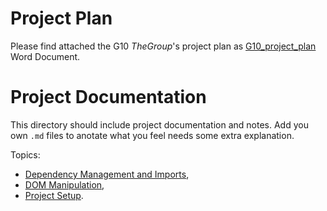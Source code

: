 # Project Plan

Please find attached the G10 _TheGroup_'s project plan as [G10_project_plan](./G10_project_plan.docx) Word Document.

# Project Documentation

This directory should include project documentation and notes. Add you own `.md` files to anotate what you feel needs some extra explanation.

Topics:

- [Dependency Management and Imports](dependency-management.md),
- [DOM Manipulation](dom-manipulation.md),
- [Project Setup](setup.md).
